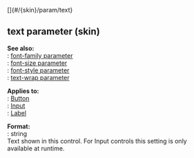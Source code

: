 []{#/{skin}/param/text}    
## text parameter (skin)    
**See also:**    
:   [font-family parameter](ref/%7Bskin%7D/param/font-family)    
:   [font-size parameter](ref/%7Bskin%7D/param/font-size)    
:   [font-style parameter](ref/%7Bskin%7D/param/font-style)    
:   [text-wrap parameter](ref/%7Bskin%7D/param/text-wrap)    
<!-- -->    
**Applies to:**    
:   [Button](ref/%7Bskin%7D/control/button)    
:   [Input](ref/%7Bskin%7D/control/input)    
:   [Label](ref/%7Bskin%7D/control/label)    
<!-- -->    
**Format:**    
:   string    
Text shown in this control. For Input controls this setting is only    
available at runtime.  